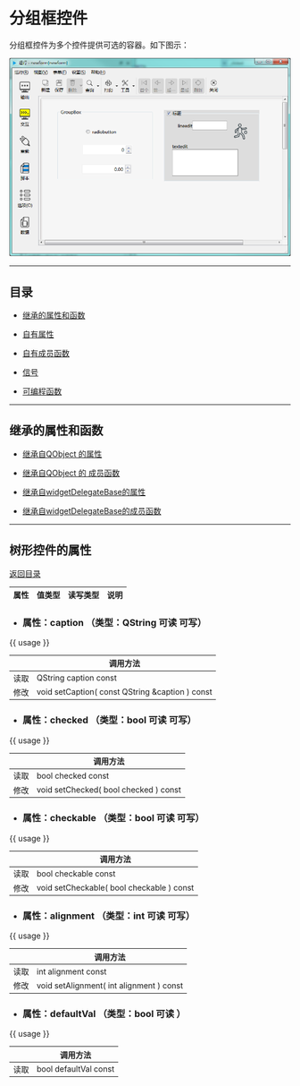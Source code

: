 # 分组框控件

分组框控件为多个控件提供可选的容器。如下图示：

![example](2-11-01.png)

---

<h2 id="category">目录</h2>

- [继承的属性和函数](#继承的属性和函数)

- [自有属性](#树形控件的自有属性)

- [自有成员函数](#树形控件自有成员函数)

- [信号](#树形控件的信号)

- [可编程函数](#可编程函数)

---

## 继承的属性和函数

- [继承自QObject 的属性](2-1-qobject?id=属性)

- [继承自QObject 的 成员函数](2-1-qobject?id=成员函数)

- [继承自widgetDelegateBase的属性](2-2-base?id=属性)

- [继承自widgetDelegateBase的成员函数](2-2-base?id=成员函数)

---

## 树形控件的属性

[返回目录](#category)

|属性|值类型|读写类型|说明|
| - | - | - | - |

- ### 属性：caption （类型：QString 可读 可写）

{{ usage }}

| |调用方法|
| - | - |
|读取|QString caption const|
|修改|void setCaption( const QString &caption ) const|


- ### 属性：checked （类型：bool 可读 可写）

{{ usage }}

| |调用方法|
| - | - |
|读取|bool checked const|
|修改|void setChecked( bool checked ) const|


- ### 属性：checkable （类型：bool 可读 可写）

{{ usage }}

| |调用方法|
| - | - |
|读取|bool checkable const|
|修改|void setCheckable( bool checkable ) const|


- ### 属性：alignment （类型：int 可读 可写）

{{ usage }}

| |调用方法|
| - | - |
|读取|int alignment const|
|修改|void setAlignment( int alignment ) const|


- ### 属性：defaultVal （类型：bool 可读 ）

{{ usage }}

| |调用方法|
| - | - |
|读取|bool defaultVal const|



